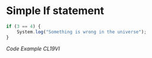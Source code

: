 # Simple If statement

```javascript 
if (3 == 4) {
	System.log("Something is wrong in the universe");
}
```
_Code Example CL19VI_